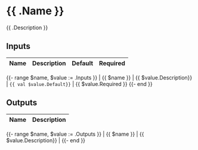 <!-- BEGIN_ACTIONS_HEADER -->
# {{ .Name }}
<!-- END_ACTIONS_HEADER -->

<!-- BEGIN_ACTIONS_DESCRIPTION -->
{{ .Description }}
<!-- END_ACTIONS_DESCRIPTION -->

<!-- BEGIN_ACTIONS_INPUTS -->
## Inputs

| Name | Description | Default | Required |
|------|-------------|---------|----------|
{{- range $name, $value := .Inputs }}
| {{ $name }} | {{ $value.Description}} | `{{ val $value.Default}}` | {{ $value.Required }}
{{- end }}
<!-- END_ACTIONS_INPUTS -->

<!-- BEGIN_ACTIONS_OUTPUTS -->
## Outputs

| Name | Description |
|------|-------------|
{{- range $name, $value := .Outputs }}
| {{ $name }} | {{ $value.Description}} |
{{- end }}
<!-- END_ACTIONS_OUTPUTS -->
